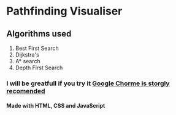 # Pathfinding Visualiser

## Algorithms used
1. Best First Search
2. Dijkstra's
3. A* search
4. Depth First Search

### I will be greatfull if you try it [Google Chorme is storgly recomended](https://aadershchaubey.github.io/Pathfinding-Algorithm-Visualiser/main/index.html)

#### Made with HTML, CSS and JavaScript
